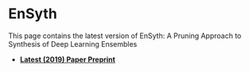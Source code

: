 # EnSyth
This page contains the latest version of EnSyth: A Pruning Approach to Synthesis of Deep Learning Ensembles

* [**Latest (2019) Paper Preprint**](https://arxiv.org/abs/1907.09286)





